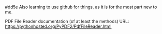 #dd5e
Also learning to use github for things, as it is for the most part new to me.

PDF File Reader documentation (of at least the methods) URL:
https://pythonhosted.org/PyPDF2/PdfFileReader.html
